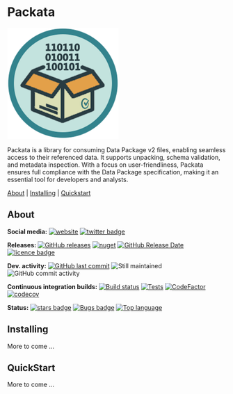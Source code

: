 # Packata

![Logo](https://raw.githubusercontent.com/Seddryck/Packata/main/assets/packata-icon-256.png)

Packata is a library for consuming Data Package v2 files, enabling seamless access to their referenced data. It supports unpacking, schema validation, and metadata inspection. With a focus on user-friendliness, Packata ensures full compliance with the Data Package specification, making it an essential tool for developers and analysts.

[About][] | [Installing][] | [Quickstart][]

[About]: #about (About)
[Installing]: #installing (Installing)
[Quickstart]: #quickstart (Quickstart)

## About

**Social media:** [![website](https://img.shields.io/badge/website-seddryck.github.io/Packata-fe762d.svg)](https://seddryck.github.io/Packata)
[![twitter badge](https://img.shields.io/badge/twitter%20Packata-@Seddryck-blue.svg?style=flat&logo=twitter)](https://twitter.com/Seddryck)

**Releases:** [![GitHub releases](https://img.shields.io/github/v/release/seddryck/packata?label=GitHub%20releases)](https://github.com/seddryck/packata/releases/latest) 
[![nuget](https://img.shields.io/nuget/v/Packata.svg)](https://www.nuget.org/packages/Packata/) [![GitHub Release Date](https://img.shields.io/github/release-date/seddryck/Packata.svg)](https://github.com/Seddryck/Packata/releases/latest) [![licence badge](https://img.shields.io/badge/License-Apache%202.0-yellow.svg)](https://github.com/Seddryck/Packata/blob/master/LICENSE) 

**Dev. activity:** [![GitHub last commit](https://img.shields.io/github/last-commit/Seddryck/Packata.svg)](https://github.com/Seddryck/Packata/commits)
![Still maintained](https://img.shields.io/maintenance/yes/2024.svg)
![GitHub commit activity](https://img.shields.io/github/commit-activity/y/Seddryck/Packata)

**Continuous integration builds:** [![Build status](https://ci.appveyor.com/api/projects/status/bq45qo05end3bk88?svg=true)](https://ci.appveyor.com/project/Seddryck/Packata/)
[![Tests](https://img.shields.io/appveyor/tests/seddryck/Packata.svg)](https://ci.appveyor.com/project/Seddryck/Packata/build/tests)
[![CodeFactor](https://www.codefactor.io/repository/github/seddryck/Packata/badge)](https://www.codefactor.io/repository/github/seddryck/Packata)
[![codecov](https://codecov.io/github/Seddryck/Packata/branch/main/graph/badge.svg?token=PPSNKG5YD7)](https://codecov.io/github/Seddryck/Packata)
<!-- [![FOSSA Status](https://app.fossa.com/api/projects/git%2Bgithub.com%2FSeddryck%2FPackata.svg?type=shield)](https://app.fossa.com/projects/git%2Bgithub.com%2FSeddryck%2FPackata?ref=badge_shield) -->

**Status:** [![stars badge](https://img.shields.io/github/stars/Seddryck/Packata.svg)](https://github.com/Seddryck/Packata/stargazers)
[![Bugs badge](https://img.shields.io/github/issues/Seddryck/Packata/bug.svg?color=red&label=Bugs)](https://github.com/Seddryck/Packata/issues?utf8=%E2%9C%93&q=is:issue+is:open+label:bug+)
[![Top language](https://img.shields.io/github/languages/top/seddryck/Packata.svg)](https://github.com/Seddryck/Packata/search?l=C%23)

## Installing

More to come ...

## QuickStart

More to come ...
